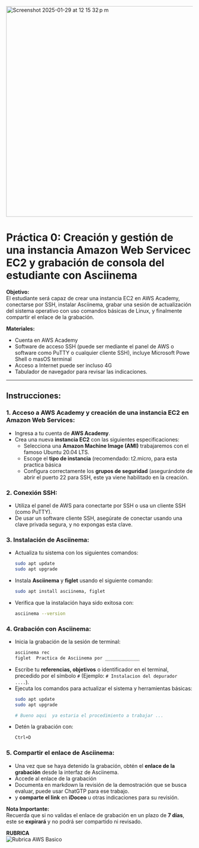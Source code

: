 <img width="568" alt="Screenshot 2025-01-29 at 12 15 32 p m" src="https://github.com/user-attachments/assets/22c50836-a301-4324-b37c-b57e810fdc72" />


# Práctica 0: Creación y gestión de una instancia Amazon Web Servicec EC2 y grabación de consola del estudiante con Asciinema

**Objetivo:**  
El estudiante será capaz de crear una instancia EC2 en AWS Academy, conectarse por SSH, instalar Asciinema, grabar una sesión de actualización del sistema operativo con uso comandos básicas de Linux, y finalmente compartir el enlace de la grabación.

**Materiales:**
- Cuenta en AWS Academy
- Software de acceso SSH (puede ser mediante el panel de AWS o software como PuTTY o cualquier cliente SSH), incluye Microsoft Powe Shell o masOS terminal
- Acceso a Internet puede ser incluso 4G
- Tabulador de navegador para revisar las indicaciones.

---

## Instrucciones:

### 1. Acceso a AWS Academy y creación de una instancia EC2 en Amazon Web Services:
- Ingresa a tu cuenta de **AWS Academy**.
- Crea una nueva **instancia EC2** con las siguientes especificaciones:
  - Selecciona una **Amazon Machine Image (AMI)** trabajaremos con el famoso Ubuntu 20.04 LTS.
  - Escoge el **tipo de instancia** (recomendado: t2.micro, para esta practica básica
  - Configura correctamente los **grupos de seguridad** (asegurándote de abrir el puerto 22 para SSH, este ya viene habilitado en la creación.

### 2. Conexión SSH:
- Utiliza el panel de AWS para conectarte por SSH o usa un cliente SSH (como PuTTY).
- De usar un software cliente SSH, asegúrate de conectar usando una clave privada segura, y no expongas esta clave.

### 3. Instalación de Asciinema:
- Actualiza tu sistema con los siguientes comandos:
  ```bash
  sudo apt update
  sudo apt upgrade
  ```
- Instala **Asciinema** y **figlet** usando el siguiente comando:
  ```bash
  sudo apt install asciinema, figlet
  ```
- Verifica que la instalación haya sido exitosa con:
  ```bash
  asciinema --version
  ```

### 4. Grabación con Asciinema:
- Inicia la grabación de la sesión de terminal:
  ```bash
  asciinema rec
  figlet  Practica de Asciinema por _____________
  ```
- Escribe tu **referencias, objetivos** o identificador en el terminal, precedido por el símbolo `#` (Ejemplo: `# Instalacion del depurador ....`).
- Ejecuta los comandos para actualizar el sistema y herramientas básicas:
  ```bash
  sudo apt update
  sudo apt upgrade

  # Bueno aqui  ya estaria el procedimiento a trabajar ...
  ```
- Detén la grabación con:
  ```bash
  Ctrl+D
  ```

### 5. Compartir el enlace de Asciinema:
- Una vez que se haya detenido la grabación, obtén el **enlace de la grabación** desde la interfaz de Asciinema.
- Accede al enlace de la grabación
- Documenta en markdown la revisión de la demostración que se busca evaluar, puede usar ChatGTP para ese trabajo.
- y **comparte el link** en **iDoceo** u otras indicaciones para su revisión.

**Nota Importante:**  
Recuerda que si no validas el enlace de grabación en un plazo de **7 días**, este se **expirará** y no podrá ser compartido ni revisado.

**RUBRICA**  
![Rubrica AWS Basico](https://github.com/user-attachments/assets/1b954623-d2dd-41db-b88a-b923bdd43a73)



